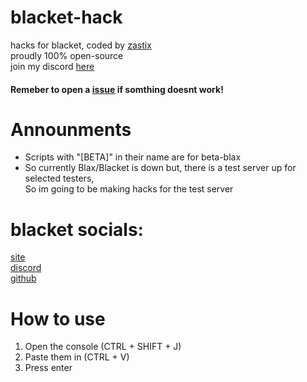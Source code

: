 # blacket-hack
hacks for blacket, coded by [zastix](https://github.com/ZasticBradyn)<br>
proudly 100% open-source<br>
join my discord [here](https://discord.gg/xxBtqPHSjW)
#### Remeber to open a [issue](https://github.com/ZasticBradyn/blacket-hacks/issues) if somthing doesnt work!
# Announments
- Scripts with "[BETA]" in their name are for beta-blax
- So currently Blax/Blacket is down but, there is a test server up for selected testers,<br>So im going to be making hacks for the test server
# blacket socials:
[site](https://www.youtube.com/watch?v=dQw4w9WgXcQ)<br>
[discord](https://discord.gg/XrVMbR5tJd)<br>
[github](https://github.com/XOTlC/Blacket)
# How to use
1. Open the console (CTRL + SHIFT + J)<br>
2. Paste them in (CTRL + V)<br>
3. Press enter
